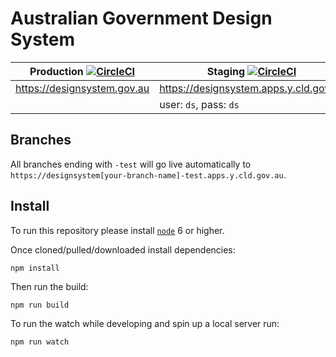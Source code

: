Australian Government Design System
====


| Production [![CircleCI](https://circleci.com/gh/govau/designsystem/tree/master.svg?style=svg)](https://circleci.com/gh/govau/designsystem/tree/master)                  | Staging [![CircleCI](https://circleci.com/gh/govau/designsystem/tree/develop.svg?style=svg)](https://circleci.com/gh/govau/designsystem/tree/develop)                        |
|-----------------------------|--------------------------------|
| https://designsystem.gov.au | https://designsystem.apps.y.cld.gov.au |
|                             | user: `ds`, pass: `ds`                 |


## Branches

All branches ending with `-test` will go live automatically to `https://designsystem[your-branch-name]-test.apps.y.cld.gov.au`.

## Install

To run this repository please install [`node`](https://nodejs.org) 6 or higher.

Once cloned/pulled/downloaded install dependencies:

```shell
npm install
```

Then run the build:

```shell
npm run build
```

To run the watch while developing and spin up a local server run:

```shell
npm run watch
```
